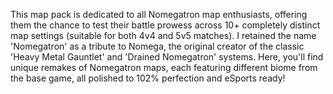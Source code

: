 This map pack is dedicated to all Nomegatron map enthusiasts, offering them the chance to test their battle prowess across 10+ completely distinct map settings (suitable for both 4v4 and 5v5 matches).
I retained the name 'Nomegatron' as a tribute to Nomega, the original creator of the classic 'Heavy Metal Gauntlet' and 'Drained Nomegatron' systems.
Here, you'll find unique remakes of Nomegatron maps, each featuring different biome from the base game, all polished to 102% perfection and eSports ready!
